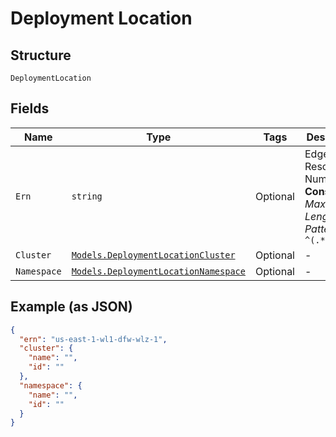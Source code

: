 
# Deployment Location

## Structure

`DeploymentLocation`

## Fields

| Name | Type | Tags | Description |
|  --- | --- | --- | --- |
| `Ern` | `string` | Optional | Edge Resource Number.<br>**Constraints**: *Maximum Length*: `500`, *Pattern*: `^(.*)$` |
| `Cluster` | [`Models.DeploymentLocationCluster`](../../doc/models/deployment-location-cluster.md) | Optional | - |
| `Namespace` | [`Models.DeploymentLocationNamespace`](../../doc/models/deployment-location-namespace.md) | Optional | - |

## Example (as JSON)

```json
{
  "ern": "us-east-1-wl1-dfw-wlz-1",
  "cluster": {
    "name": "",
    "id": ""
  },
  "namespace": {
    "name": "",
    "id": ""
  }
}
```

